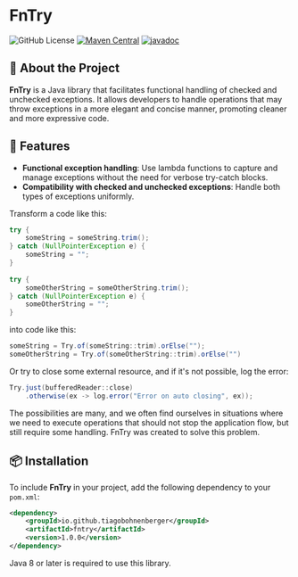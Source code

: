 # FnTry

![GitHub License](https://img.shields.io/github/license/tiagobohnenberger/fntry)
[![Maven Central](https://img.shields.io/maven-central/v/io.github.tiagobohnenberger/fntry.svg)](https://central.sonatype.com/artifact/io.github.tiagobohnenberger/fntry)
[![javadoc](https://javadoc.io/badge2/io.github.tiagobohnenberger/fntry/javadoc.svg)](https://javadoc.io/doc/io.github.tiagobohnenberger/fntry)

## 📌 About the Project

**FnTry** is a Java library that facilitates functional handling of checked and unchecked exceptions. It allows developers to handle operations that may throw exceptions in a more elegant and concise manner, promoting cleaner and more expressive code.

## 🚀 Features

- **Functional exception handling**: Use lambda functions to capture and manage exceptions without the need for verbose try-catch blocks.
- **Compatibility with checked and unchecked exceptions**: Handle both types of exceptions uniformly.

Transform a code like this:
```java
try {
    someString = someString.trim();
} catch (NullPointerException e) {
    someString = "";
}
            
try {
    someOtherString = someOtherString.trim();
} catch (NullPointerException e) {
    someOtherString = "";
}
```

into code like this:
```java
someString = Try.of(someString::trim).orElse("");
someOtherString = Try.of(someOtherString::trim).orElse("")
```

Or try to close some external resource, and if it's not possible, log the error:
```java
Try.just(bufferedReader::close)
    .otherwise(ex -> log.error("Error on auto closing", ex));
```

The possibilities are many, and we often find ourselves in situations where we need to execute
operations that should not stop the application flow, but still require some handling.
FnTry was created to solve this problem.

## 📦 Installation

To include **FnTry** in your project, add the following dependency to your `pom.xml`:

```xml
<dependency>
    <groupId>io.github.tiagobohnenberger</groupId>
    <artifactId>fntry</artifactId>
    <version>1.0.0</version>
</dependency>
```
Java 8 or later is required to use this library.